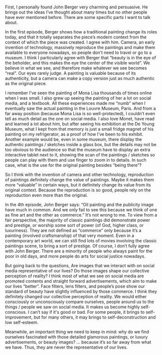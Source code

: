 First, I personally found John Berger very charming and persuasive. He brings out the ideas I’ve thought about many times but no other people have ever mentioned before. There are some specific parts I want to talk about. 

In the first episode, Berger shows how a traditional painting change its roles today, and that it totally separates the piece’s modern context from the context of which the piece was created. I agree with him. Camera, an early invention of technology, massively reproduce the paintings and make them available to everyone nowadays, so people don’t need to travel or go to a museum. I think I particularly agree with Berger that “beauty is in the eye of the beholder, and this makes the eye the center of the visible world”. We believe in what we see, and therefore make whatever we see becomes “real”. Our eyes rarely judge. A painting is valuable because of its authenticity, but a camera can make a copy version just as much authentic as the original piece. 

I remember I’ve seen the painting of Mona Lisa thousands of times online when I was small. I also grew up seeing the painting of her a lot on social media, and a textbook. All these experiences made me “numb” when I eventually saw the actual painting in the Louvre Museum, Paris. And from a far away position (because Mona Lisa is so well-protected), I couldn’t even tell as much detail as the one on social media. I also love Monet, have read and learned a lot about him, but after seeing his exhibition at the De Young Museum, what I kept from that memory is just a small fridge magnet of his painting on my refrigerator, as a proof of how I’ve been to his exhibit. Another example would be, even in some museum, there display the authentic paintings / sketches inside a glass box, but the details may not be too obvious to the audience so that the museum have to display an extra interactive tablet next to it, showing the scan of the paintings / sketches so people can play with them and use finger to zoom in to details. In such case, what is the use for the original painting besides “being there”?

So I think with the invention of camera and other technology, reproduction of paintings definitely change the value of paintings. Maybe it makes them more “valuable” in certain ways, but it definitely change its value from its original context. Because the reproduction is so good, people rely on the reproduction even more than the original. 


In the 4th episode, John Berger says: “Oil painting and the publicity image have much in common. And we only fail to see this because we think of one as fine art and the other as commerce.” It’s not wrong to me. To view from a fair perspective, the majority of classic paintings did demonstrate power and prestige, or worship some sort of power (of God, higher class, or luxuriness). They are not defined as “commerce” only because it’s a painting (involved craftsmanship) of that very moment. Even in a contemporary art world, we can still find lots of movies involving the classic paintings scene, to bring a sort of prestige. Of course, I don’t fully agree with John Berger. There are a minority of people who always paint for the poor in old days, and more people do arts for social justice nowadays. 

But going back to the questions,  Are images that we interact with on social media representative of our lives? Do those images shape our collective perception of reality? I think most of what we see on social media are promoted contents and straight forward advertisements, which aim to make our lives “better”. Face filters, lens filters, and people’s pose show our standard of beauty have slightly influenced by those commerce. I think they definitely changed our collective perception of reality. We would either consciously or unconsciously compare ourselves, people around us to the things / people we saw on social media. It makes us become highly self-conscious. I can’t say if it's good or bad. For some people, it brings to self-improvement, but for many others, it may brings to self-deconstruction and low self-esteem. 

Meanwhile, an important thing we need to keep in mind: why do we find ourselves fascinated with those detailed glamorous paintings, or luxury advertisements, or beauty images? … because it’s so far away from what we have. Thus, they are never the representative of our lives. 
